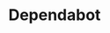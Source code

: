 ---
git: https://github.com/dependabot
logohandle: dependabot
sort: dependabot
title: Dependabot
twitter: https://x.com/dependabot
website: https://dependabot.com/
---